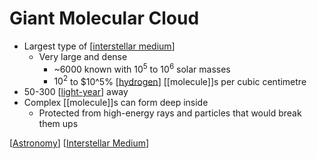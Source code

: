 # Giant Molecular Cloud

- Largest type of [[interstellar medium]]
  - Very large and dense
    - ~6000 known with $10^5$ to $10^6$ solar masses
    - $10^2$ to $10^5% [[hydrogen]] [[molecule]]s per cubic centimetre
- 50-300 [[light-year]] away
- Complex [[molecule]]s can form deep inside
  - Protected from high-energy rays and particles that would break them ups

[[Astronomy]] [[Interstellar Medium]]

[//begin]: # "Autogenerated link references for markdown compatibility"
[hydrogen]: hydrogen "Hydrogen"
[light-year]: light-year "Light-year"
[Astronomy]: astronomy "Astronomy"
[Interstellar Medium]: interstellar-medium "Interstellar Medium"
[//end]: # "Autogenerated link references"